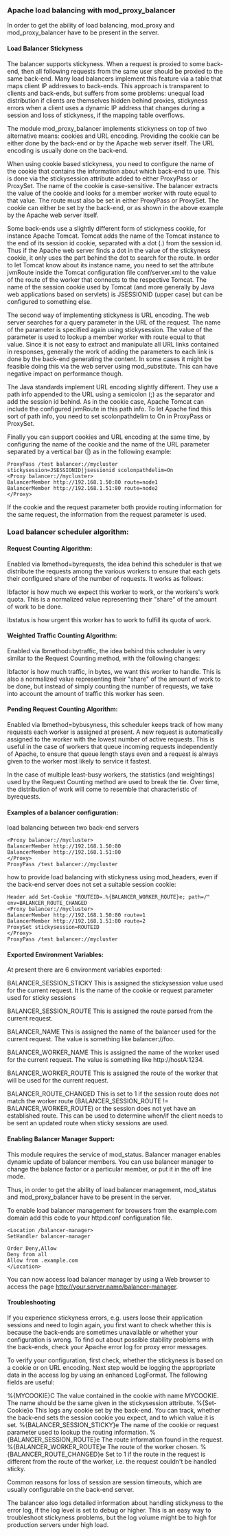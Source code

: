 ### Apache load balancing with mod_proxy_balancer

In order to get the ability of load balancing, mod_proxy and mod_proxy_balancer have to be present in the server.

#### Load Balancer Stickyness
The balancer supports stickyness. When a request is proxied to some back-end, then all following requests from the same user should be proxied to the same back-end. Many load balancers implement this feature via a table that maps client IP addresses to back-ends. This approach is transparent to clients and back-ends, but suffers from some problems: unequal load distribution if clients are themselves hidden behind proxies, stickyness errors when a client uses a dynamic IP address that changes during a session and loss of stickyness, if the mapping table overflows.

The module mod_proxy_balancer implements stickyness on top of two alternative means: cookies and URL encoding. Providing the cookie can be either done by the back-end or by the Apache web server itself. The URL encoding is usually done on the back-end.

When using cookie based stickyness, you need to configure the name of the cookie that contains the information about which back-end to use. This is done via the stickysession attribute added to either ProxyPass or ProxySet. The name of the cookie is case-sensitive. The balancer extracts the value of the cookie and looks for a member worker with route equal to that value. The route must also be set in either ProxyPass or ProxySet. The cookie can either be set by the back-end, or as shown in the above example by the Apache web server itself.

Some back-ends use a slightly different form of stickyness cookie, for instance Apache Tomcat. Tomcat adds the name of the Tomcat instance to the end of its session id cookie, separated with a dot (.) from the session id. Thus if the Apache web server finds a dot in the value of the stickyness cookie, it only uses the part behind the dot to search for the route. In order to let Tomcat know about its instance name, you need to set the attribute jvmRoute inside the Tomcat configuration file conf/server.xml to the value of the route of the worker that connects to the respective Tomcat. The name of the session cookie used by Tomcat (and more generally by Java web applications based on servlets) is JSESSIONID (upper case) but can be configured to something else.

The second way of implementing stickyness is URL encoding. The web server searches for a query parameter in the URL of the request. The name of the parameter is specified again using stickysession. The value of the parameter is used to lookup a member worker with route equal to that value. Since it is not easy to extract and manipulate all URL links contained in responses, generally the work of adding the parameters to each link is done by the back-end generating the content. In some cases it might be feasible doing this via the web server using mod_substitute. This can have negative impact on performance though.

The Java standards implement URL encoding slightly different. They use a path info appended to the URL using a semicolon (;) as the separator and add the session id behind. As in the cookie case, Apache Tomcat can include the configured jvmRoute in this path info. To let Apache find this sort of path info, you need to set scolonpathdelim to On in ProxyPass or ProxySet.

Finally you can support cookies and URL encoding at the same time, by configuring the name of the cookie and the name of the URL parameter separated by a vertical bar (|) as in the following example:

```
ProxyPass /test balancer://mycluster stickysession=JSESSIONID|jsessionid scolonpathdelim=On
<Proxy balancer://mycluster>
BalancerMember http://192.168.1.50:80 route=node1
BalancerMember http://192.168.1.51:80 route=node2
</Proxy>
```
If the cookie and the request parameter both provide routing information for the same request, the information from the request parameter is used.

### Load balancer scheduler algorithm:

#### Request Counting Algorithm:

Enabled via lbmethod=byrequests, the idea behind this scheduler is that we distribute the requests among the various workers to ensure that each gets their configured share of the number of requests. It works as follows:

lbfactor is how much we expect this worker to work, or the workers's work quota. This is a normalized value representing their "share" of the amount of work to be done.

lbstatus is how urgent this worker has to work to fulfill its quota of work.

#### Weighted Traffic Counting Algorithm:

Enabled via lbmethod=bytraffic, the idea behind this scheduler is very similar to the Request Counting method, with the following changes:

lbfactor is how much traffic, in bytes, we want this worker to handle. This is also a normalized value representing their "share" of the amount of work to be done, but instead of simply counting the number of requests, we take into account the amount of traffic this worker has seen.

#### Pending Request Counting Algorithm:
Enabled via lbmethod=bybusyness, this scheduler keeps track of how many requests each worker is assigned at present. A new request is automatically assigned to the worker with the lowest number of active requests. This is useful in the case of workers that queue incoming requests independently of Apache, to ensure that queue length stays even and a request is always given to the worker most likely to service it fastest.

In the case of multiple least-busy workers, the statistics (and weightings) used by the Request Counting method are used to break the tie. Over time, the distribution of work will come to resemble that characteristic of byrequests.

#### Examples of a balancer configuration:
load balancing between two back-end servers
```
<Proxy balancer://mycluster>
BalancerMember http://192.168.1.50:80
BalancerMember http://192.168.1.51:80
</Proxy>
ProxyPass /test balancer://mycluster
```
how to provide load balancing with stickyness using mod_headers, even if the back-end server does not set a suitable session cookie:
```
Header add Set-Cookie "ROUTEID=.%{BALANCER_WORKER_ROUTE}e; path=/" env=BALANCER_ROUTE_CHANGED
<Proxy balancer://mycluster>
BalancerMember http://192.168.1.50:80 route=1
BalancerMember http://192.168.1.51:80 route=2
ProxySet stickysession=ROUTEID
</Proxy>
ProxyPass /test balancer://mycluster
```
#### Exported Environment Variables:

At present there are 6 environment variables exported:

BALANCER_SESSION_STICKY
This is assigned the stickysession value used for the current request. It is the name of the cookie or request parameter used for sticky sessions

BALANCER_SESSION_ROUTE
This is assigned the route parsed from the current request.

BALANCER_NAME
This is assigned the name of the balancer used for the current request. The value is something like balancer://foo.

BALANCER_WORKER_NAME
This is assigned the name of the worker used for the current request. The value is something like http://hostA:1234.

BALANCER_WORKER_ROUTE
This is assigned the route of the worker that will be used for the current request.

BALANCER_ROUTE_CHANGED
This is set to 1 if the session route does not match the worker route (BALANCER_SESSION_ROUTE != BALANCER_WORKER_ROUTE) or the session does not yet have an established route. This can be used to determine when/if the client needs to be sent an updated route when sticky sessions are used.

#### Enabling Balancer Manager Support:

This module requires the service of mod_status. Balancer manager enables dynamic update of balancer members. You can use balancer manager to change the balance factor or a particular member, or put it in the off line mode.

Thus, in order to get the ability of load balancer management, mod_status and mod_proxy_balancer have to be present in the server.

To enable load balancer management for browsers from the example.com domain add this code to your httpd.conf configuration file.

```
<Location /balancer-manager>
SetHandler balancer-manager

Order Deny,Allow
Deny from all
Allow from .example.com
</Location>
```
You can now access load balancer manager by using a Web browser to access the page http://your.server.name/balancer-manager.

#### Troubleshooting

If you experience stickyness errors, e.g. users loose their application sessions and need to login again, you first want to check whether this is because the back-ends are sometimes unavailable or whether your configuration is wrong. To find out about possible stability problems with the back-ends, check your Apache error log for proxy error messages.

To verify your configuration, first check, whether the stickyness is based on a cookie or on URL encoding. Next step would be logging the appropriate data in the access log by using an enhanced LogFormat. The following fields are useful:

%{MYCOOKIE}C
The value contained in the cookie with name MYCOOKIE. The name should be the same given in the stickysession attribute.
%{Set-Cookie}o
This logs any cookie set by the back-end. You can track, whether the back-end sets the session cookie you expect, and to which value it is set.
%{BALANCER_SESSION_STICKY}e
The name of the cookie or request parameter used to lookup the routing information.
%{BALANCER_SESSION_ROUTE}e
The route information found in the request.
%{BALANCER_WORKER_ROUTE}e
The route of the worker chosen.
%{BALANCER_ROUTE_CHANGED}e
Set to 1 if the route in the request is different from the route of the worker, i.e. the request couldn't be handled sticky.

Common reasons for loss of session are session timeouts, which are usually configurable on the back-end server.

The balancer also logs detailed information about handling stickyness to the error log, if the log level is set to debug or higher. This is an easy way to troubleshoot stickyness problems, but the log volume might be to high for production servers under high load.


